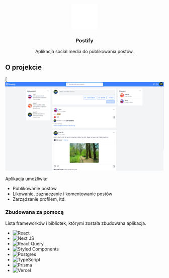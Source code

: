 <div align="center">
  <a href="[https://postify-vert.vercel.app](https://postify-three-coral.vercel.app)">
    <img src="public/logo_64x64_secondary.png" alt="Logo" width="80" height="80">
  </a>

  <h3 align="center">Postify</h3>
  <p align="center">
    Aplikacja social media do publikowania postów.
  </p>
</div>

## O projekcie

[![Zdjęcie strony głównej](public/postify_home.png)

Aplikacja umożliwia:
* Publikowanie postów
* Likowanie, zaznaczanie i komentowanie postów
* Zarządzanie profilem, itd.

### Zbudowana za pomocą

Lista frameworków i bibliotek, którymi została zbudowana aplikacja.

* ![React](https://img.shields.io/badge/react-%2320232a.svg?style=for-the-badge&logo=react&logoColor=%2361DAFB)
* ![Next JS](https://img.shields.io/badge/Next-black?style=for-the-badge&logo=next.js&logoColor=white)
* ![React Query](https://img.shields.io/badge/-React%20Query-FF4154?style=for-the-badge&logo=react%20query&logoColor=white)
* ![Styled Components](https://img.shields.io/badge/styled--components-DB7093?style=for-the-badge&logo=styled-components&logoColor=white)
* ![Postgres](https://img.shields.io/badge/postgres-%23316192.svg?style=for-the-badge&logo=postgresql&logoColor=white)
* ![TypeScript](https://img.shields.io/badge/typescript-%23007ACC.svg?style=for-the-badge&logo=typescript&logoColor=white)
* ![Prisma](https://img.shields.io/badge/Prisma-3982CE?style=for-the-badge&logo=Prisma&logoColor=white)
* ![Vercel](https://img.shields.io/badge/vercel-%23000000.svg?style=for-the-badge&logo=vercel&logoColor=white)
